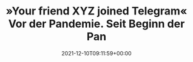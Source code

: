 ---
retweeted: false
source: <a href="https://mobile.twitter.com" rel="nofollow">Twitter Web App</a>
entities:
  user_mentions: []
  urls: []
  symbols: []
  media:
  - expanded_url: https://twitter.com/bascht/status/1469233423592181762/photo/1
    indices:
    - '80'
    - '103'
    url: https://t.co/TXzZ9jy0N2
    media_url: http://pbs.twimg.com/media/FGPDy-MWYAE9DWR.png
    id_str: '1469233183908585473'
    id: '1469233183908585473'
    media_url_https: https://pbs.twimg.com/media/FGPDy-MWYAE9DWR.png
    sizes:
      medium:
        w: '250'
        h: '500'
        resize: fit
      large:
        w: '250'
        h: '500'
        resize: fit
      thumb:
        w: '150'
        h: '150'
        resize: crop
      small:
        w: '250'
        h: '500'
        resize: fit
    type: photo
    display_url: pic.twitter.com/TXzZ9jy0N2
  hashtags: []
display_text_range:
- '0'
- '103'
favorite_count: '8'
id_str: '1469233423592181762'
truncated: false
retweet_count: '0'
id: '1469233423592181762'
possibly_sensitive: false
created_at: Fri Dec 10 09:11:59 +0000 2021
favorited: false
full_text: |-
  »Your friend XYZ joined Telegram«

  Vor der Pandemie.

  Seit Beginn der Pandemie.
lang: de
extended_entities:
  media:
  - expanded_url: https://twitter.com/bascht/status/1469233423592181762/photo/1
    indices:
    - '80'
    - '103'
    url: https://t.co/TXzZ9jy0N2
    media_url: http://pbs.twimg.com/media/FGPDy-MWYAE9DWR.png
    id_str: '1469233183908585473'
    id: '1469233183908585473'
    media_url_https: https://pbs.twimg.com/media/FGPDy-MWYAE9DWR.png
    sizes:
      medium:
        w: '250'
        h: '500'
        resize: fit
      large:
        w: '250'
        h: '500'
        resize: fit
      thumb:
        w: '150'
        h: '150'
        resize: crop
      small:
        w: '250'
        h: '500'
        resize: fit
    type: photo
    display_url: pic.twitter.com/TXzZ9jy0N2
tags:
- pesos/twitter
date: '2021-12-10T09:11:59+00:00'
src: https://twitter.com/bascht/status/1469233423592181762
original_url: https://twitter.com/bascht/status/1469233423592181762
type: twitter_tweet
media_url: https://img.bascht.com/twitter/pbs.twimg.com/media/FGPDy-MWYAE9DWR.png
text: |-
  »Your friend XYZ joined Telegram«

  Vor der Pandemie.

  Seit Beginn der Pandemie.
title: |-
  »Your friend XYZ joined Telegram«
  Vor der Pandemie.
  Seit Beginn der Pan

---